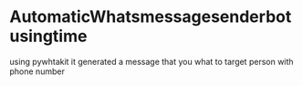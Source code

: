 # AutomaticWhatsmessagesenderbotusingtime
using pywhtakit it generated a message that you what to target person with phone number 
